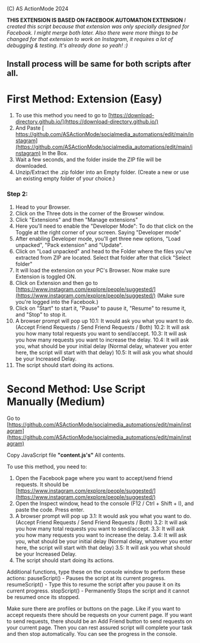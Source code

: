 (C) AS ActionMode 2024

**THIS EXTENSION IS BASED ON FACEBOOK AUTOMATION EXTENSION**
*I created this script because that extension was only specially designed for Facebook. I might merge both later.*
*Also there were more things to be changed for that extension to work on Instagram, it requires a lot of debugging & testing. It's already done so yeah! :)*

## Install process will be same for both scripts after all.

# First Method: Extension (Easy)

1. To use this method you need to go to [https://download-directory.github.io/](https://download-directory.github.io/)
2. And Paste [ https://github.com/ASActionMode/socialmedia_automations/edit/main/instagram](https://github.com/ASActionMode/socialmedia_automations/edit/main/instagram) In the Box.
3. Wait a few seconds, and the folder inside the ZIP file will be downloaded.
4. Unzip/Extract the .zip folder into an Empty folder. (Create a new or use an existing empty folder of your choice.)

### Step 2:

1. Head to your Browser.
2. Click on the Three dots in the corner of the Browser window.
3. Click "Extensions" and then "Manage extensions"
4. Here you'll need to enable the "Developer Mode": To do that click on the Toggle at the right corner of your screen. Saying "Developer mode"
5. After enabling Developer mode, you'll get three new options, "Load unpacked", "Pack extension" and "Update".
6. Click on "Load unpacked" and head to the Folder where the files you've extracted from ZIP are located. Select that folder after that click "Select folder"
7. It will load the extension on your PC's Browser. Now make sure Extension is toggled ON.
8. Click on Extension and then go to [https://www.instagram.com/explore/people/suggested/](https://www.instagram.com/explore/people/suggested/)
   (Make sure you're logged into the Facebook.)
9. Click on "Start" to start it, "Pause" to pause it, "Resume" to resume it, and "Stop" to stop it.
10. A browser prompt will pop up
10.1: It would ask you what you want to do.
(Accept Friend Requests / Send Friend Requests / Both)
10.2: It will ask you how many total requests you want to send/accept.
10.3: It will ask you how many requests you want to increase the delay.
10.4: It will ask you, what should be your initial delay (Normal delay, whatever you enter here, the script will start with that delay)
10.5: It will ask you what should be your Increased Delay.
11. The script should start doing its actions.

# Second Method: Use Script Manually (Medium)

Go to [https://github.com/ASActionMode/socialmedia_automations/edit/main/instagram](https://github.com/ASActionMode/socialmedia_automations/edit/main/instagram) 

Copy JavaScript file **"content.js's"** All contents.

To use this method, you need to:
1. Open the Facebook page where you want to accept/send friend requests. It should be [https://www.instagram.com/explore/people/suggested/](https://www.instagram.com/explore/people/suggested/)
2. Open the Inspect window, head to the console (F12 / Ctrl + Shift + I), and paste the code. Press enter.
3. A browser prompt will pop up
3.1: It would ask you what you want to do.
(Accept Friend Requests / Send Friend Requests / Both)
3.2: It will ask you how many total requests you want to send/accept.
3.3: It will ask you how many requests you want to increase the delay.
3.4: It will ask you, what should be your initial delay (Normal delay, whatever you enter here, the script will start with that delay)
3.5: It will ask you what should be your Increased Delay.
4. The script should start doing its actions.

Additional functions, type these on the console window to perform these actions:
pauseScript() - Pauses the script at its current progress.
resumeScript() - Type this to resume the script after you pause it on its current progress.
stopScript() - Permanently Stops the script and it cannot be resumed once its stopped.


Make sure there are profiles or buttons on the page.
Like if you want to accept requests there should be requests on your current page.
If you want to send requests, there should be an Add Friend button to send requests on your current page.
Then you can rest assured script will complete your task and then stop automatically.
You can see the progress in the console.


